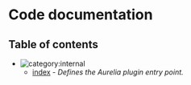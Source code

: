# Code documentation

## Table of contents

* ![category:internal](https://img.shields.io/badge/category-internal-blue.svg?style=flat-square)
  * [index](src_index.md) - _Defines the Aurelia plugin entry point._

